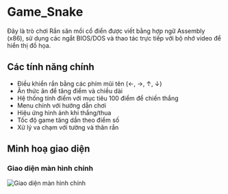 # Game_Snake
Đây là trò chơi Rắn săn mồi cổ điển được viết bằng hợp ngữ Assembly (x86), sử dụng các ngắt BIOS/DOS và thao tác trực tiếp với bộ nhớ video để hiển thị đồ họa.
## Các tính năng chính
- Điều khiển rắn bằng các phím mũi tên (←, →, ↑, ↓)
- Ăn thức ăn để tăng điểm và chiều dài
- Hệ thống tính điểm với mục tiêu 100 điểm để chiến thắng
- Menu chính với hướng dẫn chơi
- Hiệu ứng hình ảnh khi thắng/thua
- Tốc độ game tăng dần theo điểm số
- Xử lý va chạm với tường và thân rắn
## Minh hoạ giao diện
### Giao diện màn hình chính
![Giao diện màn hình chính](http://hina1514/Game_Sanke/demo/main_menu.png)

